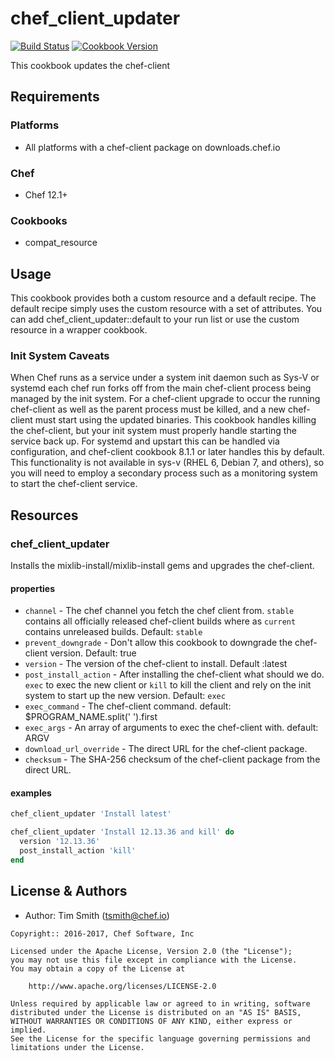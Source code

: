 # chef_client_updater

[![Build Status](https://travis-ci.org/chef-cookbooks/chef_client_updater.svg?branch=master)](https://travis-ci.org/chef-cookbooks/chef_client_updater) [![Cookbook Version](https://img.shields.io/cookbook/v/chef_client_updater.svg)](https://supermarket.chef.io/cookbooks/chef_client_updater)

This cookbook updates the chef-client

## Requirements

### Platforms

- All platforms with a chef-client package on downloads.chef.io

### Chef

- Chef 12.1+

### Cookbooks

- compat_resource

## Usage

This cookbook provides both a custom resource and a default recipe. The default recipe simply uses the custom resource with a set of attributes. You can add chef_client_updater::default to your run list or use the custom resource in a wrapper cookbook.

### Init System Caveats

When Chef runs as a service under a system init daemon such as Sys-V or systemd each chef run forks off from the main chef-client process being managed by the init system. For a chef-client upgrade to occur the running chef-client as well as the parent process must be killed, and a new chef-client must start using the updated binaries. This cookbook handles killing the chef-client, but your init system must properly handle starting the service back up. For systemd and upstart this can be handled via configuration, and chef-client cookbook 8.1.1 or later handles this by default. This functionality is not available in sys-v (RHEL 6, Debian 7, and others), so you will need to employ a secondary process such as a monitoring system to start the chef-client service.

## Resources

### chef_client_updater

Installs the mixlib-install/mixlib-install gems and upgrades the chef-client.

#### properties

- `channel` - The chef channel you fetch the chef client from. `stable` contains all officially released chef-client builds where as `current` contains unreleased builds. Default: `stable`
- `prevent_downgrade` - Don't allow this cookbook to downgrade the chef-client version. Default: true
- `version` - The version of the chef-client to install. Default :latest
- `post_install_action` - After installing the chef-client what should we do. `exec` to exec the new client or `kill` to kill the client and rely on the init system to start up the new version. Default: `exec`
- `exec_command` - The chef-client command. default: $PROGRAM_NAME.split(' ').first
- `exec_args` - An array of arguments to exec the chef-client with. default: ARGV
- `download_url_override` - The direct URL for the chef-client package.
- `checksum` - The SHA-256 checksum of the chef-client package from the direct URL.

#### examples

```ruby
chef_client_updater 'Install latest'
```

```ruby
chef_client_updater 'Install 12.13.36 and kill' do
  version '12.13.36'
  post_install_action 'kill'
end
```

## License & Authors

- Author: Tim Smith ([tsmith@chef.io](mailto:tsmith@chef.io))

```text
Copyright:: 2016-2017, Chef Software, Inc

Licensed under the Apache License, Version 2.0 (the "License");
you may not use this file except in compliance with the License.
You may obtain a copy of the License at

    http://www.apache.org/licenses/LICENSE-2.0

Unless required by applicable law or agreed to in writing, software
distributed under the License is distributed on an "AS IS" BASIS,
WITHOUT WARRANTIES OR CONDITIONS OF ANY KIND, either express or implied.
See the License for the specific language governing permissions and
limitations under the License.
```
